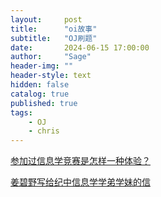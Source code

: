 ```yaml
---
layout:     post
title:      "oi故事"
subtitle:   "OJ刷题"
date:       2024-06-15 17:00:00
author:     "Sage"
header-img: ""
header-style: text
hidden: false
catalog: true
published: true
tags:
    - OJ	
    - chris
---
```


[参加过信息学竞赛是怎样一种体验？](https://www.zhihu.com/question/30036608)

[姜碧野写给纪中信息学学弟学妹的信](https://www.cnblogs.com/BorisDimitri/p/16467683.html)
